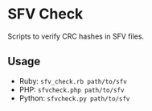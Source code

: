 SFV Check
=========

Scripts to verify CRC hashes in SFV files.

Usage
-----

* Ruby: `sfv_check.rb path/to/sfv`
* PHP: `sfvcheck.php path/to/sfv`
* Python: `sfvcheck.py path/to/sfv`